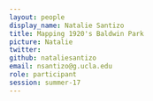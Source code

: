 ```yaml
---
layout: people
display_name: Natalie Santizo
title: Mapping 1920's Baldwin Park
picture: Natalie
twitter:
github: nataliesantizo
email: nsantizo@g.ucla.edu
role: participant
session: summer-17
---
```

